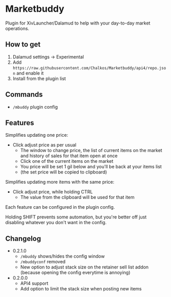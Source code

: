# Marketbuddy

Plugin for XivLauncher/Dalamud to help with your day-to-day market operations.

## How to get

1. Dalamud settings -> Experimental
2. Add `https://raw.githubusercontent.com/Chalkos/Marketbuddy/api4/repo.json` and enable it
3. Install from the plugin list

## Commands

* `/mbuddy` plugin config

## Features

Simplifies updating one price:
* Click adjust price as per usual
  * The window to change price, the list of current items on the market and history of sales for that item open at once
  * Click one of the current items on the market
  * You price will be set 1 gil below and you'll be back at your items list
  * (the set price will be copied to clipboard)

Simplifies updating more items with the same price:
* Click adjust price, while holding CTRL
  * The value from the clipboard will be used for that item

Each feature can be configured in the plugin config.

Holding SHIFT prevents some automation, but you're better off just disabling whatever you don't want in the config.

## Changelog

* 0.2.1.0
  * `/mbuddy` shows/hides the config window
  * `/mbuddyconf` removed
  * New option to adjust stack size on the retainer sell list addon (because opening the config everytime is annoying)
* 0.2.0.0
  * API4 support
  * Add option to limit the stack size when posting new items